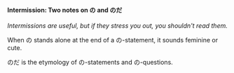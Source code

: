 
#### Intermission: Two notes on の and のだ


*Intermissions are useful, but if they stress you out, you shouldn't read them.*


When の stands alone at the end of a の-statement, it sounds feminine or cute.


のだ is the etymology of の-statements and の-questions.


